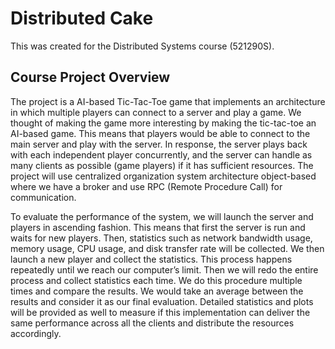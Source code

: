 # Distributed Cake
This was created for the Distributed Systems course (521290S).

## Course Project Overview
The project is a AI-based Tic-Tac-Toe game that implements an architecture in which multiple players can connect to a server and play a game. We thought of making the game more interesting by making the tic-tac-toe an AI-based game. This means that players would be able to connect to the main server and play with the server. In response, the server plays back with each independent player concurrently, and the server can handle as many clients as possible (game players) if it has sufficient resources. The project will use centralized organization system architecture object-based where we have a broker and use RPC (Remote Procedure Call) for communication. 

To evaluate the performance of the system, we will launch the server and players in ascending fashion. This means that first the server is run and waits for new players. Then, statistics such as network bandwidth usage, memory usage, CPU usage, and disk transfer rate will be collected. We then launch a new player and collect the statistics. This process happens repeatedly until we reach our computer’s limit. Then we will redo the entire process and collect statistics each time. We do this procedure multiple times and compare the results. We would take an average between the results and consider it as our final evaluation. Detailed statistics and plots will be provided as well to measure if this implementation can deliver the same performance across all the clients and distribute the resources accordingly. 